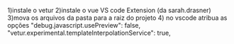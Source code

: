 1)instale o vetur 
2)instale o vue VS code Extension (da sarah.drasner)
3)mova os arquivos da pasta para a raiz do projeto 
4) no vscode atribua as opções
"debug.javascript.usePreview": false,
"vetur.experimental.templateInterpolationService": true,
